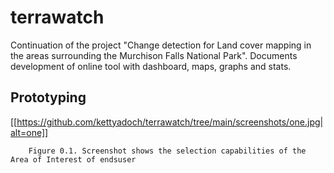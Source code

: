 # terrawatch
Continuation of the project "Change detection for Land cover mapping in the areas surrounding the Murchison Falls National Park". Documents development of online tool with dashboard, maps, graphs and stats.
## Prototyping
[[https://github.com/kettyadoch/terrawatch/tree/main/screenshots/one.jpg|alt=one]]


        Figure 0.1. Screenshot shows the selection capabilities of the Area of Interest of endsuser 
